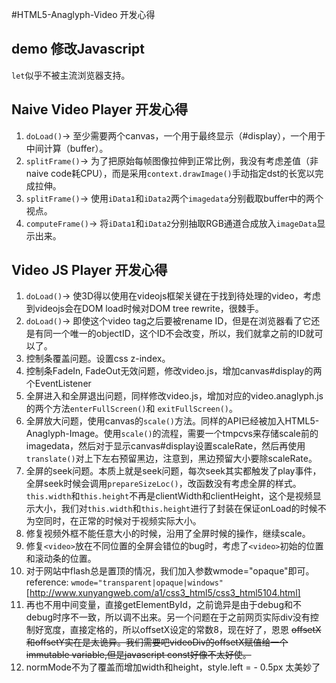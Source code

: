 #HTML5-Anaglyph-Video 开发心得
## demo 修改Javascript
`let`似乎不被主流浏览器支持。

## Naive Video Player 开发心得
1. `doLoad()`-> 至少需要两个canvas，一个用于最终显示（#display），一个用于中间计算（buffer）。
2. `splitFrame()`-> 为了把原始每帧图像拉伸到正常比例，我没有考虑差值（非naive code耗CPU），而是采用`context.drawImage()`手动指定dst的长宽以完成拉伸。
3. `splitFrame()`-> 使用`iData1`和`iData2`两个`imagedata`分别截取buffer中的两个视点。
4. `computeFrame()`-> 将`iData1`和`iData2`分别抽取RGB通道合成放入`imageData`显示出来。

## Video JS Player 开发心得
1. `doLoad()`-> 使3D得以使用在videojs框架关键在于找到待处理的video，考虑到videojs会在DOM load时候对DOM tree rewrite，很棘手。
2. `doLoad()`-> 即使这个video tag之后要被rename ID，但是在浏览器看了它还是有同一个唯一的objectID，这个ID不会改变，所以，我们就拿之前的ID就可以了。
3. 控制条覆盖问题。设置css z-index。
4. 控制条FadeIn, FadeOut无效问题，修改video.js，增加canvas#display的两个EventListener
5. 全屏进入和全屏退出问题，同样修改video.js，增加对应的video.anaglyph.js的两个方法`enterFullScreen()`和 `exitFullScreen()`。
6. 全屏放大问题，使用canvas的`scale()`方法。同样的API已经被加入HTML5-Anaglyph-Image。使用`scale()`的流程，需要一个tmpcvs来存储scale前的imagedata，然后对于显示canvas#display设置scaleRate，然后再使用`translate()`对上下左右预留黑边，注意到，黑边预留大小要除scaleRate。
7. 全屏的seek问题。本质上就是seek问题，每次seek其实都触发了play事件，全屏seek时候会调用`prepareSizeLoc()`，改函数没有考虑全屏的样式。`this.width`和`this.height`不再是clientWidth和clientHeight，这个是视频显示大小，我们对`this.width`和`this.height`进行了封装在保证onLoad的时候不为空同时，在正常的时候对于视频实际大小。
8. 修复视频外框不能任意大小的时候，沿用了全屏时候的操作，继续scale。
9. 修复`<video>`放在不同位置的全屏会错位的bug时，考虑了`<video>`初始的位置和滚动条的位置。
10. 对于网站中flash总是置顶的情况，我们加入参数wmode="opaque"即可。reference: ```wmode="transparent|opaque|windows"``` [http://www.xunyangweb.com/a1/css3_html5/css3_html5104.html]
11. 再也不用中间变量，直接getElementById，之前诡异是由于debug和不debug时序不一致，所以调不出来。另一个问题在于之前网页实际div没有控制好宽度，直接定格的，所以offsetX设定的常数8，现在好了，恩恩
<strike>offsetX和offsetY实在是太诡异。我们需要吧videoDiv的offsetX赋值给一个immutable variable,但是javascript const好像不太好使。</strike>
12. normMode不为了覆盖而增加width和height，style.left = - 0.5px 太美妙了